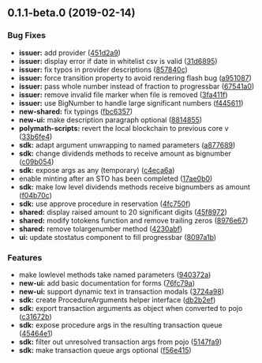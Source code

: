 <a name="0.1.1-beta.0"></a>

## 0.1.1-beta.0 (2019-02-14)

### Bug Fixes

- **issuer:** add provider ([451d2a9](https://github.com/PolymathNetwork/polymath-apps/commit/451d2a9))
- **issuer:** display error if date in whitelist csv is valid ([31d6895](https://github.com/PolymathNetwork/polymath-apps/commit/31d6895))
- **issuer:** fix typos in provider descriptions ([857840c](https://github.com/PolymathNetwork/polymath-apps/commit/857840c))
- **issuer:** force transition property to avoid rendering flash bug ([a951087](https://github.com/PolymathNetwork/polymath-apps/commit/a951087))
- **issuer:** pass whole number instead of fraction to progressbar ([67541a0](https://github.com/PolymathNetwork/polymath-apps/commit/67541a0))
- **issuer:** remove invalid file marker when file is removed ([3fa411f](https://github.com/PolymathNetwork/polymath-apps/commit/3fa411f))
- **issuer:** use BigNumber to handle large significant numbers ([f445611](https://github.com/PolymathNetwork/polymath-apps/commit/f445611))
- **new-shared:** fix typings ([fbc6357](https://github.com/PolymathNetwork/polymath-apps/commit/fbc6357))
- **new-ui:** make description paragraph optional ([8814855](https://github.com/PolymathNetwork/polymath-apps/commit/8814855))
- **polymath-scripts:** revert the local blockchain to previous core v ([33b6fe4](https://github.com/PolymathNetwork/polymath-apps/commit/33b6fe4))
- **sdk:** adapt argument unwrapping to named parameters ([a877689](https://github.com/PolymathNetwork/polymath-apps/commit/a877689))
- **sdk:** change dividends methods to receive amount as bignumber ([c09b054](https://github.com/PolymathNetwork/polymath-apps/commit/c09b054))
- **sdk:** expose args as any (temporary) ([c4eca6a](https://github.com/PolymathNetwork/polymath-apps/commit/c4eca6a))
- enable minting after an STO has been completed ([17ae0b0](https://github.com/PolymathNetwork/polymath-apps/commit/17ae0b0))
- **sdk:** make low level dividends methods receive bignumbers as amount ([f04b70c](https://github.com/PolymathNetwork/polymath-apps/commit/f04b70c))
- **sdk:** use approve procedure in reservation ([4fc750f](https://github.com/PolymathNetwork/polymath-apps/commit/4fc750f))
- **shared:** display raised amount to 20 significant digits ([45f8972](https://github.com/PolymathNetwork/polymath-apps/commit/45f8972))
- **shared:** modify totokens function and remove trailing zeros ([8976e67](https://github.com/PolymathNetwork/polymath-apps/commit/8976e67))
- **shared:** remove tolargenumber method ([4230abf](https://github.com/PolymathNetwork/polymath-apps/commit/4230abf))
- **ui:** update stostatus component to fill progressbar ([8097a1b](https://github.com/PolymathNetwork/polymath-apps/commit/8097a1b))

### Features

- make lowlevel methods take named parameters ([940372a](https://github.com/PolymathNetwork/polymath-apps/commit/940372a))
- **new-ui:** add basic documentation for forms ([76fc79a](https://github.com/PolymathNetwork/polymath-apps/commit/76fc79a))
- **new-ui:** support dynamic text in transaction modals ([3724a98](https://github.com/PolymathNetwork/polymath-apps/commit/3724a98))
- **sdk:** create ProcedureArguments helper interface ([db2b2ef](https://github.com/PolymathNetwork/polymath-apps/commit/db2b2ef))
- **sdk:** export transaction arguments as object when converted to pojo ([c31672b](https://github.com/PolymathNetwork/polymath-apps/commit/c31672b))
- **sdk:** expose procedure args in the resulting transaction queue ([45464e1](https://github.com/PolymathNetwork/polymath-apps/commit/45464e1))
- **sdk:** filter out unresolved transaction args from pojo ([5147fa9](https://github.com/PolymathNetwork/polymath-apps/commit/5147fa9))
- **sdk:** make transaction queue args optional ([f56e415](https://github.com/PolymathNetwork/polymath-apps/commit/f56e415))
